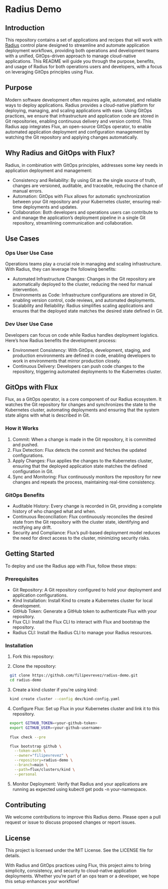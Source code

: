 # Radius Demo

## Introduction

This repository contains a set of applications and recipes that will work with [Radius](https://radapp.io/) control plane designed to streamline and automate application deployment workflows, providing both operations and development teams with a unified, GitOps-driven approach to manage cloud-native applications. This README will guide you through the purpose, benefits, and usage of Radius for both operations users and developers, with a focus on leveraging GitOps principles using Flux.

## Purpose

Modern software development often requires agile, automated, and reliable ways to deploy applications. Radius provides a cloud-native platform for deploying, managing, and scaling applications with ease. Using GitOps practices, we ensure that infrastructure and application code are stored in Git repositories, enabling continuous delivery and version control. This Radius app integrates Flux, an open-source GitOps operator, to enable automated application deployment and configuration management by watching the Git repository and applying changes automatically.

## Why Radius and GitOps with Flux?

Radius, in combination with GitOps principles, addresses some key needs in application deployment and management:

- Consistency and Reliability: By using Git as the single source of truth, changes are versioned, auditable, and traceable, reducing the chance of manual errors.
- Automation: GitOps with Flux allows for automatic synchronization between your Git repository and your Kubernetes cluster, ensuring real-time deployments and updates.
- Collaboration: Both developers and operations users can contribute to and manage the application’s deployment pipeline in a single Git repository, streamlining communication and collaboration.

## Use Cases

### Ops User Use Case

Operations teams play a crucial role in managing and scaling infrastructure. With Radius, they can leverage the following benefits:

- Automated Infrastructure Changes: Changes in the Git repository are automatically deployed to the cluster, reducing the need for manual intervention.
- Environments as Code: Infrastructure configurations are stored in Git, enabling version control, code reviews, and automated deployments.
- Scalability and Reliability: Radius simplifies scaling applications and ensures that the deployed state matches the desired state defined in Git.

### Dev User Use Case

Developers can focus on code while Radius handles deployment logistics. Here’s how Radius benefits the development process:

- Environment Consistency: With GitOps, development, staging, and production environments are defined in code, enabling developers to work in environments that mirror production closely.
- Continuous Delivery: Developers can push code changes to the repository, triggering automated deployments to the Kubernetes cluster.

## GitOps with Flux

Flux, as a GitOps operator, is a core component of our Radius ecosystem. It watches the Git repository for changes and synchronizes the state to the Kubernetes cluster, automating deployments and ensuring that the system state aligns with what is described in Git.

### How it Works

1. Commit: When a change is made in the Git repository, it is committed and pushed.
2. Flux Detection: Flux detects the commit and fetches the updated configurations.
3. Apply Changes: Flux applies the changes to the Kubernetes cluster, ensuring that the deployed application state matches the defined configuration in Git.
4. Sync and Monitoring: Flux continuously monitors the repository for new changes and repeats the process, maintaining real-time consistency.

### GitOps Benefits

- Auditable History: Every change is recorded in Git, providing a complete history of who changed what and when.
- Continuous Reconciliation: Flux continuously reconciles the desired state from the Git repository with the cluster state, identifying and rectifying any drift.
- Security and Compliance: Flux’s pull-based deployment model reduces the need for direct access to the cluster, minimizing security risks.

## Getting Started

To deploy and use the Radius app with Flux, follow these steps:

### Prerequisites

- Git Repository: A Git repository configured to hold your deployment and application configurations.
- Kind Installation: Install Kind to create a Kubernetes cluster for local development.
- GitHub Token: Generate a GitHub token to authenticate Flux with your repository.
- Flux CLI: Install the Flux CLI to interact with Flux and bootstrap the repository.
- Radius CLI: Install the Radius CLI to manage your Radius resources.

### Installation

1. Fork this repository:

2. Clone the repository:

  ```bash
    git clone https://github.com/filipevrevez/radius-demo.git
    cd radius-demo
  ```

3. Create a kind cluster if you're using kind:

  ```bash
    kind create cluster --config dev/kind-config.yaml
  ```

4. Configure Flux: Set up Flux in your Kubernetes cluster and link it to this repository.

  ```bash
    export GITHUB_TOKEN=<your-github-token>
    export GITHUB_USER=<your-github-username>
    
    flux check --pre

    flux bootstrap github \
      --token-auth \
      --owner="filipevrevez" \
      --repository=radius-demo \
      --branch=main \
      --path=flux/clusters/kind \
      --personal

  ```

5. Monitor Deployment: Verify that Radius and your applications are running as expected using kubectl get pods -n your-namespace.

## Contributing

We welcome contributions to improve this Radius demo. Please open a pull request or issue to discuss proposed changes or report issues.

## License

This project is licensed under the MIT License. See the LICENSE file for details.

With Radius and GitOps practices using Flux, this project aims to bring simplicity, consistency, and security to cloud-native application deployments. Whether you’re part of an ops team or a developer, we hope this setup enhances your workflow!
